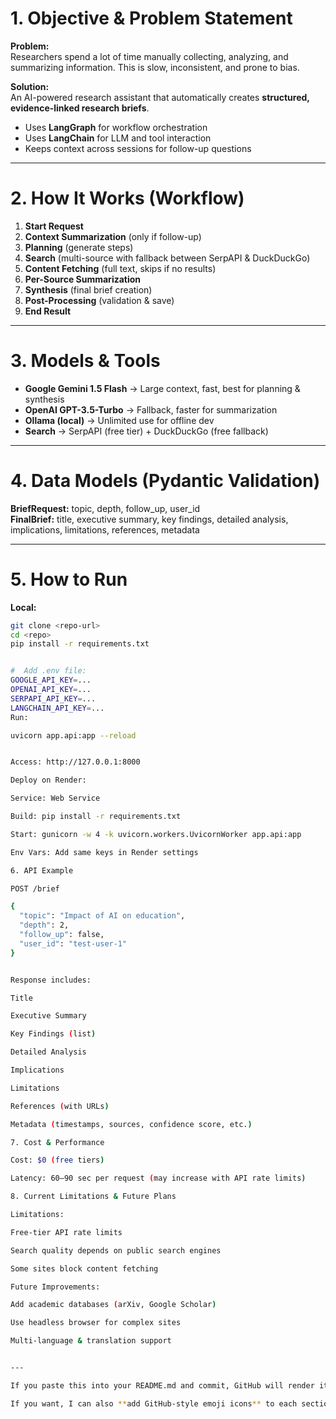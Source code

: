 # 1. Objective & Problem Statement

**Problem:**  
Researchers spend a lot of time manually collecting, analyzing, and summarizing information. This is slow, inconsistent, and prone to bias.  

**Solution:**  
An AI-powered research assistant that automatically creates **structured, evidence-linked research briefs**.  
- Uses **LangGraph** for workflow orchestration  
- Uses **LangChain** for LLM and tool interaction  
- Keeps context across sessions for follow-up questions  

---

# 2. How It Works (Workflow)

1. **Start Request**  
2. **Context Summarization** (only if follow-up)  
3. **Planning** (generate steps)  
4. **Search** (multi-source with fallback between SerpAPI & DuckDuckGo)  
5. **Content Fetching** (full text, skips if no results)  
6. **Per-Source Summarization**  
7. **Synthesis** (final brief creation)  
8. **Post-Processing** (validation & save)  
9. **End Result**  

---

# 3. Models & Tools

- **Google Gemini 1.5 Flash** → Large context, fast, best for planning & synthesis  
- **OpenAI GPT-3.5-Turbo** → Fallback, faster for summarization  
- **Ollama (local)** → Unlimited use for offline dev  
- **Search** → SerpAPI (free tier) + DuckDuckGo (free fallback)  

---

# 4. Data Models (Pydantic Validation)

**BriefRequest:** topic, depth, follow_up, user_id  
**FinalBrief:** title, executive summary, key findings, detailed analysis, implications, limitations, references, metadata  

---

# 5. How to Run

**Local:**
```bash
git clone <repo-url>
cd <repo>
pip install -r requirements.txt


#  Add .env file:
GOOGLE_API_KEY=...
OPENAI_API_KEY=...
SERPAPI_API_KEY=...
LANGCHAIN_API_KEY=...
Run:

uvicorn app.api:app --reload


Access: http://127.0.0.1:8000

Deploy on Render:

Service: Web Service

Build: pip install -r requirements.txt

Start: gunicorn -w 4 -k uvicorn.workers.UvicornWorker app.api:app

Env Vars: Add same keys in Render settings

6. API Example

POST /brief

{
  "topic": "Impact of AI on education",
  "depth": 2,
  "follow_up": false,
  "user_id": "test-user-1"
}


Response includes:

Title

Executive Summary

Key Findings (list)

Detailed Analysis

Implications

Limitations

References (with URLs)

Metadata (timestamps, sources, confidence score, etc.)

7. Cost & Performance

Cost: $0 (free tiers)

Latency: 60–90 sec per request (may increase with API rate limits)

8. Current Limitations & Future Plans

Limitations:

Free-tier API rate limits

Search quality depends on public search engines

Some sites block content fetching

Future Improvements:

Add academic databases (arXiv, Google Scholar)

Use headless browser for complex sites

Multi-language & translation support


---

If you paste this into your README.md and commit, GitHub will render it with **clear headings, spacing, and bullet points** — no more dull wall of text.  

If you want, I can also **add GitHub-style emoji icons** to each section so it pops visually in dark mode. That will make it stand out even more.
